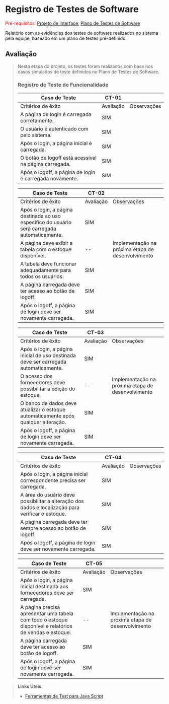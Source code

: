 # Registro de Testes de Software

<span style="color:red">Pré-requisitos: <a href="3-Projeto de Interface.md"> Projeto de Interface</a></span>, <a href="8-Plano de Testes de Software.md"> Plano de Testes de Software</a>

Relatório com as evidências dos testes de software realizados no sistema pela equipe, baseado em um plano de testes pré-definido.

## Avaliação
> 
> Nesta etapa do projeto, os testes foram realizados com base nos casos simulados de teste definidos no Plano de Testes de Software.
> 
> ### Registro de Teste de Funcionalidade
> 
> 
> |Caso de Teste|CT-01||
> |-------------|-----|----|
> |Critérios de êxito|Avaliação|Observações|
> |A página de login é carregada corretamente.|SIM||
> |O usuário é autenticado com  pelo sistema.|SIM||
> |Após o login, a página inicial é carregada.|SIM||
> |O botão de logoff está acessível na página carregada.|SIM||
> |Após o logoff, a página de login é carregada novamente.|SIM||
> 
> |Caso de Teste|CT-02||
> |-------------|-----|----|
> |Critérios de êxito|Avaliação|Observações|
> |Após o login, a página destinada ao uso específico do usuário será carregada automaticamente.|SIM||
> |A página deve exibir a tabela com o estoque disponível.|--|Implementação na próxima etapa de desenvolvimento|
> |A tabela deve funcionar adequadamente para todos os usuários.|SIM||
> |A página carregada deve ter acesso ao botão de logoff.|SIM||
> |Após o logoff, a página de login deve ser novamente carregada.|SIM||
> 
> |Caso de Teste|CT-03||
> |-------------|-----|----|
> |Critérios de êxito|Avaliação|Observações|
> |Após o login, a página inicial de uso destinada deve ser carregada automaticamente.|SIM||
> |O acesso dos fornecedores deve possibilitar a edição do estoque.|--|Implementação na próxima etapa de desenvolvimento|
> |O banco de dados deve atualizar o estoque automaticamente após qualquer alteração.|SIM||
> |Após o logoff, a página de login deve ser novamente carregada.|SIM|| 
> 
> |Caso de Teste|CT-04||
> |-------------|-----|----|
> |Critérios de êxito|Avaliação|Observações|
> |Após o login, a página inicial correspondente precisa ser carregada.|SIM||
> |A área do usuário deve possibilitar a alteração dos dados e localização para verificar o estoque.|SIM||
> |A página carregada deve ter sempre acesso ao botão de logoff.|SIM|| 
> |Após o logoff, a página de login deve ser novamente carregada.|SIM||
> 
> |Caso de Teste|CT-05||
> |-------------|-----|----|
> |Critérios de êxito|Avaliação|Observações|
> |Após o login, a página inicial destinada aos fornecedores deve ser carregada.|SIM||
> |A página precisa apresentar uma tabela com todo o estoque disponível e relatórios de vendas e estoque.|--|Implementação na próxima etapa de desenvolvimento|
> |A página carregada deve ter acesso ao botão de logoff.|SIM||
> |Após o logoff, a página de login deve ser novamente carregada.|SIM||
> 

> **Links Úteis**:
> - [Ferramentas de Test para Java Script](https://geekflare.com/javascript-unit-testing/)
